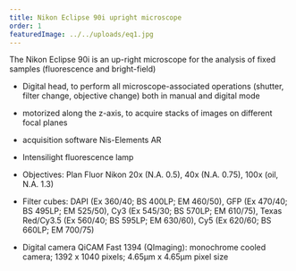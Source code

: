 ```yaml
---
title: Nikon Eclipse 90i upright microscope
order: 1
featuredImage: ../../uploads/eq1.jpg
---
```


The Nikon Eclipse 90i is an up-right microscope for the analysis of fixed samples (fluorescence and bright-field)

- Digital head, to perform all microscope-associated operations (shutter, filter change, objective change) both in manual and digital mode

- motorized along the z-axis, to acquire stacks of images on different focal planes

- acquisition software Nis-Elements AR

- Intensilight fluorescence lamp

- Objectives: Plan Fluor Nikon 20x (N.A. 0.5), 40x (N.A. 0.75), 100x (oil, N.A. 1.3)

- Filter cubes: DAPI (Ex 360/40; BS 400LP; EM 460/50), GFP (Ex 470/40; BS 495LP; EM 525/50), Cy3 (Ex 545/30; BS 570LP; EM 610/75), Texas Red/Cy3.5 (Ex 560/40; BS 595LP; EM 630/60), Cy5 (Ex 620/60; BS 660LP; EM 700/75)

- Digital camera QiCAM Fast 1394 (QImaging): monochrome cooled camera; 1392 x 1040 pixels; 4.65µm x 4.65µm pixel size
